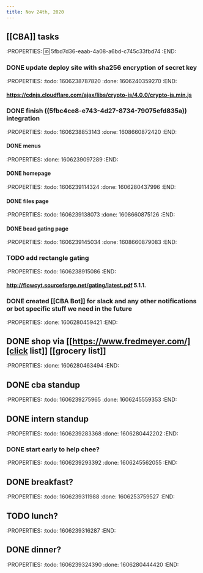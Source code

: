 ```yaml
---
title: Nov 24th, 2020
---
```


## [[CBA]] tasks
:PROPERTIES:
:id: 5fbd7d36-eaab-4a08-a6bd-c745c33fbd74
:END:
### DONE update deploy site with sha256 encryption of secret key
:PROPERTIES:
:todo: 1606238787820
:done: 1606240359270
:END:
#### https://cdnjs.cloudflare.com/ajax/libs/crypto-js/4.0.0/crypto-js.min.js
### DONE finish ((5fbc4ce8-e743-4d27-8734-79075efd835a)) integration
:PROPERTIES:
:todo: 1606238853143
:done: 1608660872420
:END:
#### DONE menus
:PROPERTIES:
:done: 1606239097289
:END:
#### DONE homepage
:PROPERTIES:
:todo: 1606239114324
:done: 1606280437996
:END:
#### DONE files page
:PROPERTIES:
:todo: 1606239138073
:done: 1608660875126
:END:
#### DONE bead gating page
:PROPERTIES:
:todo: 1606239145034
:done: 1608660879083
:END:
### TODO add rectangle gating
:PROPERTIES:
:todo: 1606238915086
:END:
#### http://flowcyt.sourceforge.net/gating/latest.pdf 5.1.1.
### DONE created [[CBA Bot]] for slack and any other notifications or bot specific stuff we need in the future
:PROPERTIES:
:done: 1606280459421
:END:
## DONE shop via [[https://www.fredmeyer.com/][click list]] [[grocery list]] 
:PROPERTIES:
:done: 1606280463494
:END:
## DONE cba standup
:PROPERTIES:
:todo: 1606239275965
:done: 1606245559353
:END:
## DONE intern standup
:PROPERTIES:
:todo: 1606239283368
:done: 1606280442202
:END:
### DONE start early to help chee?
:PROPERTIES:
:todo: 1606239293392
:done: 1606245562055
:END:
## DONE breakfast?
:PROPERTIES:
:todo: 1606239311988
:done: 1606253759527
:END:
## TODO lunch?
:PROPERTIES:
:todo: 1606239316287
:END:
## DONE dinner?
:PROPERTIES:
:todo: 1606239324390
:done: 1606280444420
:END:
